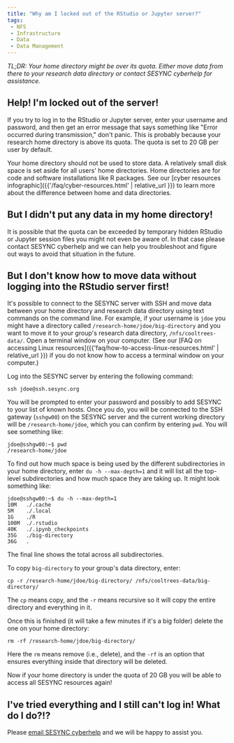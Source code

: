 ```yaml
---
title: "Why am I locked out of the RStudio or Jupyter server?"
tags:
 - NFS
 - Infrastructure
 - Data
 - Data Management
---
```



*TL;DR: Your home directory might be over its quota. Either move data from there to your research data directory or contact SESYNC cyberhelp for assistance.* 

## Help! I'm locked out of the server!

If you try to log in to the RStudio or Jupyter server, enter your username and password, and then get an error message that says something like "Error occurred during transmission," don't panic. This is probably because your research home directory is above its quota. The quota is set to 20 GB per user by default.

Your home directory should not be used to store data. A relatively small disk space is set aside for all users' home directories. Home directories are for code and software installations like R packages. See our [cyber resources infographic]({{'/faq/cyber-resources.html' | relative_url }}) to learn more about the difference between home and data directories.

## But I didn't put any data in my home directory!

It is possible that the quota can be exceeded by temporary hidden RStudio or Jupyter session files you might not even be aware of. In that case please contact SESYNC cyberhelp and we can help you troubleshoot and figure out ways to avoid that situation in the future.

## But I don't know how to move data without logging into the RStudio server first!

It's possible to connect to the SESYNC server with SSH and move data between your home directory and research data directory using text commands on the command line. For example, if your username is `jdoe` you might have a directory called `/research-home/jdoe/big-directory` and you want to move it to your group's research data directory, `/nfs/cooltrees-data/`. Open a terminal window on your computer. (See our [FAQ on accessing Linux resources]({{'faq/how-to-access-linux-resources.html' | relative_url }}) if you do not know how to access a terminal window on your computer.) 

Log into the SESYNC server by entering the following command:

```
ssh jdoe@ssh.sesync.org
```

You will be prompted to enter your password and possibly to add SESYNC to your list of known hosts. 
Once you do, you will be connected to the SSH gateway (`sshgw00`) on the SESYNC server 
and the current working directory will be `/research-home/jdoe`, which you can confirm by entering `pwd`. 
You will see something like:

```
jdoe@sshgw00:~$ pwd
/research-home/jdoe
```

To find out how much space is being used by the different subdirectories in your home directory, enter `du -h --max-depth=1` and it will list all the top-level subdirectories and how much space they are taking up. It might look something like:

```
jdoe@sshgw00:~$ du -h --max-depth=1
10M   ./.cache
5M    ./.local
1G    ./R
100M  ./.rstudio
40K   ./.ipynb_checkpoints
35G   ./big-directory
36G   .
```

The final line shows the total across all subdirectories.

To copy `big-directory` to your group's data directory, enter:

```
cp -r /research-home/jdoe/big-directory/ /nfs/cooltrees-data/big-directory/
```

The `cp` means copy, and the `-r` means recursive so it will copy the entire directory and everything in it.

Once this is finished (it will take a few minutes if it's a big folder) delete the one on your home directory:

```
rm -rf /research-home/jdoe/big-directory/
```

Here the `rm` means remove (i.e., delete), and the `-rf` is an option that ensures everything inside that directory will be deleted.

Now if your home directory is under the quota of 20 GB you will be able to access all SESYNC resources again!

## I've tried everything and I still can't log in! What do I do?!?

Please [email SESYNC cyberhelp](mailto:cyberhelp@sesync.org) and we will be happy to assist you.
